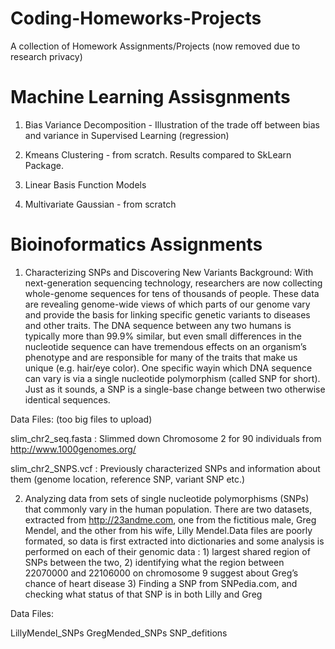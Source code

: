 # Coding-Homeworks-Projects

A collection of Homework Assignments/Projects (now removed due to research privacy) 

# Machine Learning Assisgnments 

1) Bias Variance Decomposition - Illustration of the trade off between bias and variance in Supervised Learning (regression)

2) Kmeans Clustering - from scratch. Results compared to SkLearn Package.

3) Linear Basis Function Models

4) Multivariate Gaussian - from scratch  

# Bioinoformatics Assignments  

1) Characterizing SNPs and Discovering New Variants 
Background:
With next-generation sequencing technology, researchers are now collecting whole-genome sequences for tens of thousands of people. These data are revealing genome-wide views of which parts of our genome vary and provide the basis for linking specific genetic variants to diseases and other traits. The DNA sequence between any two humans is typically more than 99.9% similar, but even small differences in the nucleotide sequence can have tremendous effects on an organism’s phenotype and are responsible for many of the traits that make us unique (e.g. hair/eye color). One specific wayin which DNA sequence can vary is via a single nucleotide polymorphism (called SNP for short). Just as it sounds, a SNP is a single-base change between two otherwise identical sequences.


Data Files: (too big files to upload) 

slim_chr2_seq.fasta : Slimmed down Chromosome 2 for 90 individuals from http://www.1000genomes.org/ 

slim_chr2_SNPS.vcf : Previously characterized SNPs and information about them (genome location, reference SNP, variant SNP etc.) 

2) Analyzing data from sets of single nucleotide polymorphisms (SNPs) that commonly vary in the human population. There are two datasets, extracted from http://23andme.com, one from the fictitious male, Greg Mendel, and the other from his wife, Lilly Mendel.Data files are poorly formated, so data is first extracted into dictionaries and some analysis is performed on each of their genomic data : 1) largest shared region of SNPs between the two, 2) identifying what the region between 22070000 and 22106000 on chromosome 9 suggest about Greg’s chance of heart disease 3) Finding a SNP from SNPedia.com, and checking what status of that SNP is in both Lilly and Greg 

Data Files: 

LillyMendel_SNPs
GregMended_SNPs
SNP_defitions
